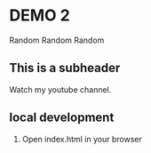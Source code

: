 # DEMO 2

Random Random Random

## This is a subheader

Watch my youtube channel.

## local development

1. Open index.html in your browser
